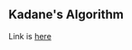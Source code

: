 ## Kadane's Algorithm

Link is [here](https://practice.geeksforgeeks.org/problems/kadanes-algorithm/0)